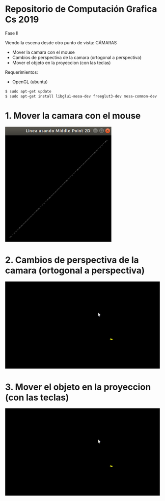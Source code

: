 # Repositorio de Computación Grafica Cs 2019
Fase II 

Viendo la escena desde otro punto de vista: CÁMARAS
- Mover la camara con el mouse
- Cambios de perspectiva de la camara (ortogonal a perspectiva) 
- Mover el objeto en la proyeccion (con las teclas)

Requerimientos:
- OpenGL (ubuntu)
```
$ sudo apt-get update
$ sudo apt-get install libglu1-mesa-dev freeglut3-dev mesa-common-dev
```
# 1. Mover la camara con el mouse
![bd_disponibles](Imagenes/LineaMiddlePoint2D.png)

# 2. Cambios de perspectiva de la camara (ortogonal a perspectiva) 
![](Imagenes/Escalar.gif)

# 3. Mover el objeto en la proyeccion (con las teclas)
![](Imagenes/Escalar.gif)


